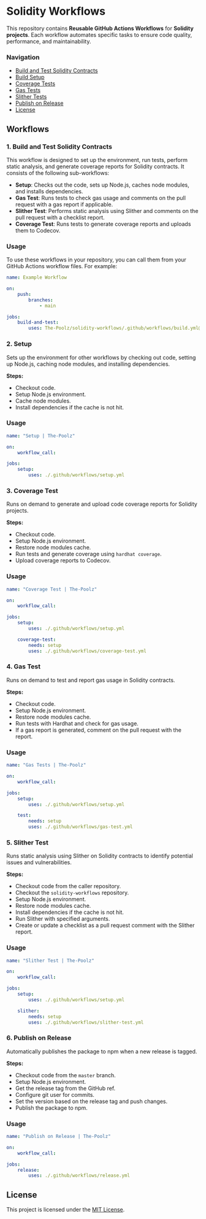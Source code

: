 # Solidity Workflows

This repository contains **Reusable GitHub Actions Workflows** for **Solidity projects**. Each workflow automates specific tasks to ensure code quality, performance, and maintainability.

### Navigation

-   [Build and Test Solidity Contracts](#1-build-and-test-solidity-contracts)
-   [Build Setup](#2-setup)
-   [Coverage Tests](#3-coverage-test)
-   [Gas Tests](#4-gas-test)
-   [Slither Tests](#5-slither-test)
-   [Publish on Release](#6-publish-on-release)
-   [License](#license)

## Workflows

### 1. Build and Test Solidity Contracts

This workflow is designed to set up the environment, run tests, perform static analysis, and generate coverage reports for Solidity contracts. It consists of the following sub-workflows:

-   **Setup**: Checks out the code, sets up Node.js, caches node modules, and installs dependencies.
-   **Gas Test**: Runs tests to check gas usage and comments on the pull request with a gas report if applicable.
-   **Slither Test**: Performs static analysis using Slither and comments on the pull request with a checklist report.
-   **Coverage Test**: Runs tests to generate coverage reports and uploads them to Codecov.

### Usage

To use these workflows in your repository, you can call them from your GitHub Actions workflow files. For example:

```yaml
name: Example Workflow

on:
    push:
        branches:
            - main

jobs:
    build-and-test:
        uses: The-Poolz/solidity-workflows/.github/workflows/build.yml@master
```

### 2. Setup

Sets up the environment for other workflows by checking out code, setting up Node.js, caching node modules, and installing dependencies.

**Steps:**

-   Checkout code.
-   Setup Node.js environment.
-   Cache node modules.
-   Install dependencies if the cache is not hit.

### Usage

```yaml
name: "Setup | The-Poolz"

on:
    workflow_call:

jobs:
    setup:
        uses: ./.github/workflows/setup.yml
```

### 3. Coverage Test

Runs on demand to generate and upload code coverage reports for Solidity projects.

**Steps:**

-   Checkout code.
-   Setup Node.js environment.
-   Restore node modules cache.
-   Run tests and generate coverage using `hardhat coverage`.
-   Upload coverage reports to Codecov.

### Usage

```yaml
name: "Coverage Test | The-Poolz"

on:
    workflow_call:

jobs:
    setup:
        uses: ./.github/workflows/setup.yml

    coverage-test:
        needs: setup
        uses: ./.github/workflows/coverage-test.yml
```

### 4. Gas Test

Runs on demand to test and report gas usage in Solidity contracts.

**Steps:**

-   Checkout code.
-   Setup Node.js environment.
-   Restore node modules cache.
-   Run tests with Hardhat and check for gas usage.
-   If a gas report is generated, comment on the pull request with the report.

### Usage

```yaml
name: "Gas Tests | The-Poolz"

on:
    workflow_call:

jobs:
    setup:
        uses: ./.github/workflows/setup.yml

    test:
        needs: setup
        uses: ./.github/workflows/gas-test.yml
```

### 5. Slither Test

Runs static analysis using Slither on Solidity contracts to identify potential issues and vulnerabilities.

**Steps:**

-   Checkout code from the caller repository.
-   Checkout the `solidity-workflows` repository.
-   Setup Node.js environment.
-   Restore node modules cache.
-   Install dependencies if the cache is not hit.
-   Run Slither with specified arguments.
-   Create or update a checklist as a pull request comment with the Slither report.

### Usage

```yaml
name: "Slither Test | The-Poolz"

on:
    workflow_call:

jobs:
    setup:
        uses: ./.github/workflows/setup.yml

    slither:
        needs: setup
        uses: ./.github/workflows/slither-test.yml
```

### 6. Publish on Release

Automatically publishes the package to npm when a new release is tagged.

**Steps:**

-   Checkout code from the `master` branch.
-   Setup Node.js environment.
-   Get the release tag from the GitHub ref.
-   Configure git user for commits.
-   Set the version based on the release tag and push changes.
-   Publish the package to npm.

### Usage

```yaml
name: "Publish on Release | The-Poolz"

on:
    workflow_call:

jobs:
    release:
        uses: ./.github/workflows/release.yml
```

## License

This project is licensed under the [MIT License](https://github.com/The-Poolz/solidity-workflows/blob/master/LICENSE).
